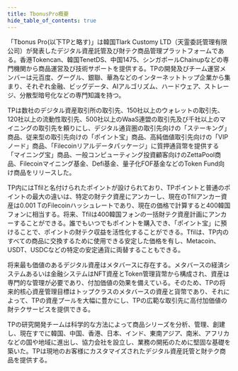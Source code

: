 ```yaml
---
title: TbonusPro概要
hide_table_of_contents: true
---
```


「Tbonus Pro(以下TPと略す)」は韓国Tlark Customy LTD（天霊委託管理有限公司）が発表したデジタル資産託管及び財テク商品管理プラットフォームである。香港Tokencan、韓国TenetDS、中国1475、シンガポールChainupなどの専門機関から商品運営及び技術サポートを提供する。TPの開発及びチーム運営メンバーは元百度、グーグル、銀聯、華為などのインターネットトップ企業から集まり、それぞれ金融、ビッグデータ、AIアルゴリズム、ハードウェア、ストレージ、分散型暗号化などの専門知識を持つ。

TPは数社のデジタル資産取引所の取引先、150社以上のウォレットの取引先、120社以上の流動性取引先、500社以上のWaaS連盟の取引先及び千社以上のマイニングの取引先を頼りにし、デジタル通貨圏の取引先向けの「ステーキング」商品、従来型の取引先向けの「ポイント宝」商品、高純価値取引先向けの「VIPノード」商品、「Filecoinリアルデータパッケージ」に質押通貨幣を提供する「マイニング宝」商品、一般コンピューティング投資顧客向けのZettaPool商品、Filecoinマイニング基金、Defi基金、量子化FOF基金などのToken Fund向け商品をリリースした。

TP内にはTfilと名付けられたポイントが設けられており、TPポイントと普通のポイントの最大の違いは、特定の財テク資産にアンカーし、現在のTfilアンカー資産は0.001 TのFilecoinハッシュレートであり、現在の価格で計算すると400韓国フォンに相当する。将来、Tfilは400韓国フォンの一括財テク資産計画にアンカーすることができる。誰でもいつでもポイントを購入でき、「ポイント宝」に預けることで、ポイントの財テク収益を活性化することができる。Tfilは、TP内のすべての商品に交換するために使用できる安定した価格を有し、Metacoin、USDT、USDCなどの特定の安定通貨に両替することもできる。

将来最も価値のあるデジタル資産はメタバースに存在する。メタバースの経済システムあるいは金融システムはNFT資産とToken管理貨幣から構成され、資産は専門的な管理が必要であり、付加価値の効果を備えている。そのため、TPの将来的核心資産管理目標はトップクラスのメタバースの資産と貨幣であり、それによって、TPの資産プールを大幅に豊かにし、TPの広範な取引先に高付加価値の財テクサービスを提供できる。

TPの研究開発チームは科学的な方法によって商品シリーズを分析、管理、創建し、現在すでに韓国、中国、香港、日本、インド、東南アジア、南米、アフリカなどの国や地域に進出し、協力会社を設立し、業務の開拓のために堅固な基礎を築いた。TPは現地のお客様にカスタマイズされたデジタル資産託管と財テク商品を提供する。